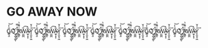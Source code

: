 # GO AWAY NOW
 G͇͉̱̋̀̍͝O͛҉̺͔̺͉̳ͅ ̙̗̱̤͎ͣ̽̿͢A̢͇̝ͯ͌ͮ͛W̮̺̪̏͡A̴̼̞͙͓͂̀Y͓̫̯͕͖̍ͣ̌͢ G͇͉̱̋̀̍͝O͛҉̺͔̺͉̳ͅ ̙̗̱̤͎ͣ̽̿͢A̢͇̝ͯ͌ͮ͛W̮̺̪̏͡A̴̼̞͙͓͂̀Y͓̫̯͕͖̍ͣ̌͢ G͇͉̱̋̀̍͝O͛҉̺͔̺͉̳ͅ ̙̗̱̤͎ͣ̽̿͢A̢͇̝ͯ͌ͮ͛W̮̺̪̏͡A̴̼̞͙͓͂̀Y͓̫̯͕͖̍ͣ̌͢ G͇͉̱̋̀̍͝O͛҉̺͔̺͉̳ͅ ̙̗̱̤͎ͣ̽̿͢A̢͇̝ͯ͌ͮ͛W̮̺̪̏͡A̴̼̞͙͓͂̀Y͓̫̯͕͖̍ͣ̌͢ G͇͉̱̋̀̍͝O͛҉̺͔̺͉̳ͅ ̙̗̱̤͎ͣ̽̿͢A̢͇̝ͯ͌ͮ͛W̮̺̪̏͡A̴̼̞͙͓͂̀Y͓̫̯͕͖̍ͣ̌͢G͇͉̱̋̀̍͝O͛҉̺͔̺͉̳ͅ ̙̗̱̤͎ͣ̽̿͢A̢͇̝ͯ͌ͮ͛W̮̺̪̏͡A̴̼̞͙͓͂̀Y͓̫̯͕͖̍ͣ̌͢ G͇͉̱̋̀̍͝O͛҉̺͔̺͉̳ͅ ̙̗̱̤͎ͣ̽̿͢A̢͇̝ͯ͌ͮ͛W̮̺̪̏͡A̴̼̞͙͓͂̀Y͓̫̯͕͖̍ͣ̌͢
